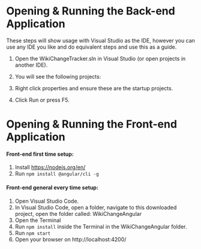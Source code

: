 # Opening & Running the Back-end Application
These steps will show usage with Visual Studio as the IDE, however you can use any IDE you like and do equivalent steps and use this as a guide. 

1. Open the WikiChangeTracker.sln in Visual Studio (or open projects in another IDE).
2. You will see the following projects:

3. Right click properties and ensure these are the startup projects.
4. Click Run or press F5.

# Opening & Running the Front-end Application
#### Front-end first time setup: 
1. Install https://nodejs.org/en/
2. Run `npm install @angular/cli -g`

#### Front-end general every time setup:
1. Open Visual Studio Code.
2. In Visual Studio Code, open a folder, navigate to this downloaded project, open the folder called: WikiChangeAngular
3. Open the Terminal
4. Run `npm install` inside the Terminal in the WikiChangeAngular folder.
5. Run `npm start`
6. Open your browser on http://localhost:4200/ 
